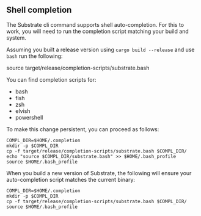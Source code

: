 ## Shell completion

The Substrate cli command supports shell auto-completion. For this to work, you will need to run the completion script matching your build and system.

Assuming you built a release version using `cargo build --release` and use `bash` run the following:

source target/release/completion-scripts/substrate.bash

You can find completion scripts for:
- bash
- fish
- zsh
- elvish
- powershell

To make this change persistent, you can proceed as follows:

```shell
COMPL_DIR=$HOME/.completion
mkdir -p $COMPL_DIR
cp -f target/release/completion-scripts/substrate.bash $COMPL_DIR/
echo "source $COMPL_DIR/substrate.bash" >> $HOME/.bash_profile
source $HOME/.bash_profile
```

When you build a new version of Substrate, the following will ensure your auto-completion script matches the current binary:

```shell
COMPL_DIR=$HOME/.completion
mkdir -p $COMPL_DIR
cp -f target/release/completion-scripts/substrate.bash $COMPL_DIR/
source $HOME/.bash_profile
```
